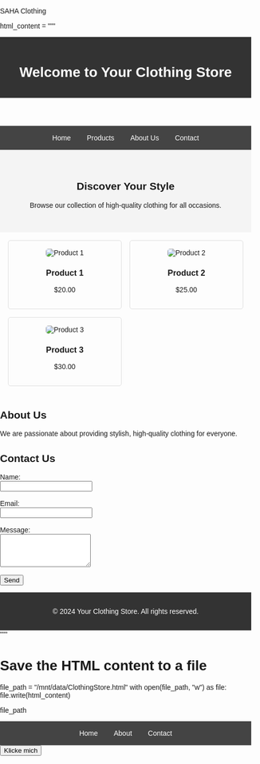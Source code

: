 SAHA Clothing

html_content = """
<!DOCTYPE html>
<html lang="en">
<head>
    <meta charset="UTF-8">
    <meta name="viewport" content="width=device-width, initial-scale=1.0">
    <title>Clothing Store</title>
    <style>
        body {
            font-family: Arial, sans-serif;
            margin: 0;
            padding: 0;
            box-sizing: border-box;
        }
        header {
            background-color: #333;
            color: white;
            padding: 1rem;
            text-align: center;
        }
        nav {
            display: flex;
            justify-content: center;
            background-color: #444;
        }
        nav a {
            color: white;
            text-decoration: none;
            padding: 1rem;
        }
        nav a:hover {
            background-color: #555;
        }
        .hero {
            text-align: center;
            padding: 2rem;
            background-color: #f4f4f4;
        }
        .products {
            display: grid;
            grid-template-columns: repeat(auto-fit, minmax(200px, 1fr));
            gap: 1rem;
            padding: 1rem;
        }
        .product {
            border: 1px solid #ddd;
            border-radius: 5px;
            text-align: center;
            padding: 1rem;
        }
        .product img {
            max-width: 100%;
            border-radius: 5px;
        }
        footer {
            text-align: center;
            padding: 1rem;
            background-color: #333;
            color: white;
        }
    </style>
</head>
<body>

<header>
    <h1>Welcome to Your Clothing Store</h1>
</header>

<nav>
    <a href="#home">Home</a>
    <a href="#products">Products</a>
    <a href="#about">About Us</a>
    <a href="#contact">Contact</a>
</nav>

<div class="hero" id="home">
    <h2>Discover Your Style</h2>
    <p>Browse our collection of high-quality clothing for all occasions.</p>
</div>

<section class="products" id="products">
    <div class="product">
        <img src="https://via.placeholder.com/150" alt="Product 1">
        <h3>Product 1</h3>
        <p>$20.00</p>
    </div>
    <div class="product">
        <img src="https://via.placeholder.com/150" alt="Product 2">
        <h3>Product 2</h3>
        <p>$25.00</p>
    </div>
    <div class="product">
        <img src="https://via.placeholder.com/150" alt="Product 3">
        <h3>Product 3</h3>
        <p>$30.00</p>
    </div>
</section>

<section id="about">
    <h2>About Us</h2>
    <p>We are passionate about providing stylish, high-quality clothing for everyone.</p>
</section>

<section id="contact">
    <h2>Contact Us</h2>
    <form>
        <label for="name">Name:</label><br>
        <input type="text" id="name" name="name" required><br><br>
        <label for="email">Email:</label><br>
        <input type="email" id="email" name="email" required><br><br>
        <label for="message">Message:</label><br>
        <textarea id="message" name="message" rows="4" required></textarea><br><br>
        <button type="submit">Send</button>
    </form>
</section>

<footer>
    <p>&copy; 2024 Your Clothing Store. All rights reserved.</p>
</footer>

</body>
</html>
"""

# Save the HTML content to a file
file_path = "/mnt/data/ClothingStore.html"
with open(file_path, "w") as file:
    file.write(html_content)

file_path
<link rel="stylesheet" href="style.css">
<nav>
    <a href="index.html">Home</a>
    <a href="about.html">About</a>
    <a href="contact.html">Contact</a>
</nav>
<button onclick="alert('Willkommen!')">Klicke mich</button>
